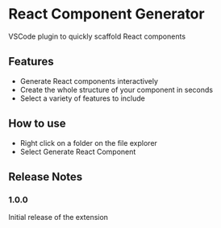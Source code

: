 # React Component Generator

VSCode plugin to quickly scaffold React components

## Features

* Generate React components interactively
* Create the whole structure of your component in seconds
* Select a variety of features to include

## How to use 

* Right click on a folder on the file explorer
* Select Generate React Component

## Release Notes

### 1.0.0

Initial release of the extension
